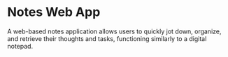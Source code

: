# Notes Web App
A web-based notes application allows users to quickly jot down, organize, and retrieve their thoughts and tasks, functioning similarly to a digital notepad. 
